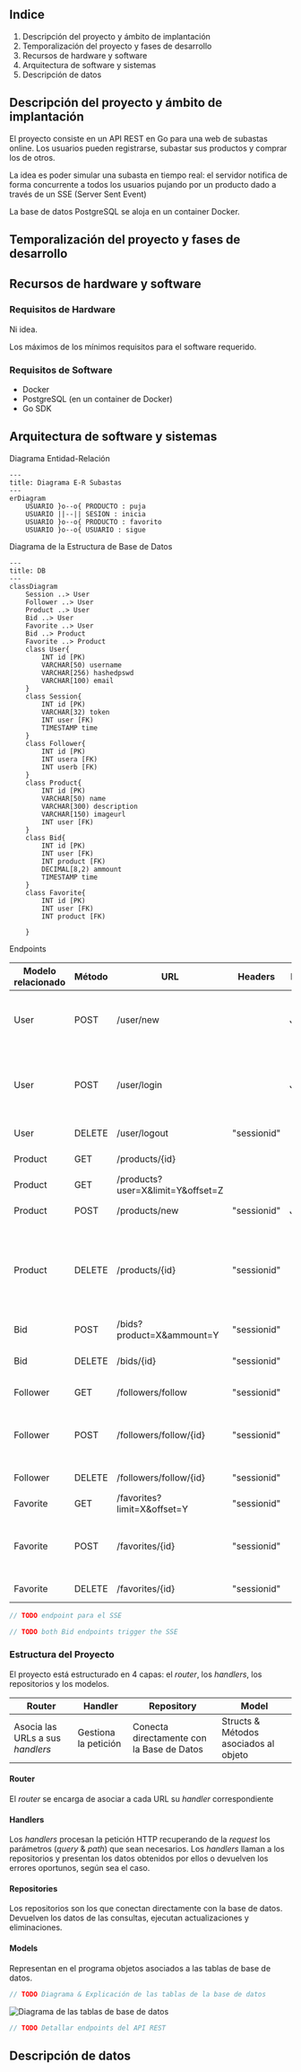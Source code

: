 
## Indice

1. Descripción del proyecto y ámbito de implantación
2. Temporalización del proyecto y fases de desarrollo
3. Recursos de hardware y software
4. Arquitectura de software y sistemas
5. Descripción de datos


## Descripción del proyecto y ámbito de implantación
El proyecto consiste en un API REST en Go para una web de subastas online. Los usuarios pueden registrarse, subastar sus productos y comprar los de otros.

La idea es poder simular una subasta en tiempo real: el servidor notifica de forma concurrente a todos los usuarios pujando por un producto dado a través de un SSE (Server Sent Event)

La base de datos PostgreSQL se aloja en un container Docker. 

## Temporalización del proyecto y fases de desarrollo



## Recursos de hardware y software

### Requisitos de Hardware
Ni idea.

Los máximos de los mínimos requisitos para el software requerido.

### Requisitos de Software

+ Docker
+ PostgreSQL (en un container de Docker)
+ Go SDK

## Arquitectura de software y sistemas

Diagrama Entidad-Relación
```mermaid
---
title: Diagrama E-R Subastas
---
erDiagram
    USUARIO }o--o{ PRODUCTO : puja
    USUARIO ||--|| SESION : inicia
    USUARIO }o--o{ PRODUCTO : favorito
    USUARIO }o--o{ USUARIO : sigue

```
Diagrama de la Estructura de Base de Datos
```mermaid
---
title: DB
---
classDiagram
    Session ..> User
    Follower ..> User
    Product ..> User
    Bid ..> User
    Favorite ..> User
    Bid ..> Product
    Favorite ..> Product
    class User{
        INT id [PK)
        VARCHAR[50) username
        VARCHAR[256) hashedpswd
        VARCHAR[100) email
    }
    class Session{
        INT id [PK)
        VARCHAR[32) token
        INT user [FK)
        TIMESTAMP time
    }
    class Follower{
        INT id [PK)
        INT usera [FK)
        INT userb [FK)
    }
    class Product{
        INT id [PK)
        VARCHAR[50) name
        VARCHAR[300) description
        VARCHAR[150) imageurl
        INT user [FK)
    }
    class Bid{
        INT id [PK)
        INT user [FK)
        INT product [FK)
        DECIMAL[8,2) ammount 
        TIMESTAMP time
    }
    class Favorite{
        INT id [PK)
        INT user [FK)
        INT product [FK)
        
    }
```

Endpoints

| Modelo<br/>relacionado | Método | URL                               |   Headers   | Body | Errores                                                 |
|------------------------|--------|-----------------------------------|:-----------:|:----:|---------------------------------------------------------|
| User                   | POST   | /user/new                         |             | JSON | 201<br/>400<br/>409 conflict email                      |
| User                   | POST   | /user/login                       |             | JSON | 201<br/>400<br/>409 already logged in                   |
| User                   | DELETE | /user/logout                      | "sessionid" |  -   | 200<br/>401                                             |
| Product                | GET    | /products/{id}                    |             |  -   | 200<br/>404                                             |
| Product                | GET    | /products?user=X&limit=Y&offset=Z |             |  -   | 200<br/>404                                             |
| Product                | POST   | /products/new                     | "sessionid" | JSON | 201<br/>400                                             |
| Product                | DELETE | /products/{id}                    | "sessionid" |  -   | 200<br/>404 no such product<br/>401 only owner can sell |
| Bid                    | POST   | /bids?product=X&ammount=Y         | "sessionid" |  -   | 201<br/>404                                             |
| Bid                    | DELETE | /bids/{id}                        | "sessionid" |  -   | 200<br/>400<br/>401                                     |
| Follower               | GET    | /followers/follow                 | "sessionid" |  -   | 200<br/>404                                             |
| Follower               | POST   | /followers/follow/{id}            | "sessionid" |  -   | 201<br/>404<br/>409 already followed                    |
| Follower               | DELETE | /followers/follow/{id}            | "sessionid" |  -   | 200<br/>404                                             |
| Favorite               | GET    | /favorites?limit=X&offset=Y       | "sessionid" |  -   | 200<br/>404                                             |
| Favorite               | POST   | /favorites/{id}                   | "sessionid" |  -   | 201<br/>404<br/>409 already favorite                    |
| Favorite               | DELETE | /favorites/{id}                   | "sessionid" |  -   | 200<br/>404                                             |


```javascript
// TODO endpoint para el SSE
```
```javascript
// TODO both Bid endpoints trigger the SSE
```


### Estructura del Proyecto
El proyecto está estructurado en 4 capas: el *router*, los *handlers*, los repositorios y los modelos.

| Router                           | Handler              | Repository                                | Model                                 |
|----------------------------------|----------------------|-------------------------------------------|---------------------------------------|
| Asocia las URLs a sus *handlers* | Gestiona la petición | Conecta directamente con la Base de Datos | Structs & Métodos asociados al objeto |

#### Router
El *router* se encarga de asociar a cada URL su *handler* correspondiente

#### Handlers
Los *handlers* procesan la petición HTTP recuperando de la *request* los parámetros (*query* & *path*) que sean necesarios.
Los *handlers* llaman a los repositorios y presentan los datos obtenidos por ellos o devuelven los errores oportunos, según sea el caso.

#### Repositories
Los repositorios son los que conectan directamente con la base de datos. Devuelven los datos de las consultas, ejecutan actualizaciones y eliminaciones.

#### Models
Representan en el programa objetos asociados a las tablas de base de datos.


```javascript
// TODO Diagrama & Explicación de las tablas de la base de datos
```
![Diagrama de las tablas de base de datos](imgs/placeholder1.jpg)

```javascript
// TODO Detallar endpoints del API REST
```



## Descripción de datos


